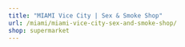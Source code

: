```yaml
---
title: "MIAMI Vice City | Sex & Smoke Shop"
url: /miami/miami-vice-city-sex-and-smoke-shop/
shop: supermarket
---
```

